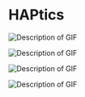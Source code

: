 # HAPtics


![Description of GIF](https://github.com/RaiseLab/HAPtics/blob/main/fig/output_video-ezgif.gif)




![Description of GIF](https://github.com/RaiseLab/HAPtics/blob/main/output1.gif)



![Description of GIF](https://github.com/RaiseLab/HAPtics/blob/main/output2.gif)




![Description of GIF](https://github.com/RaiseLab/HAPtics/blob/main/output3.gif)
